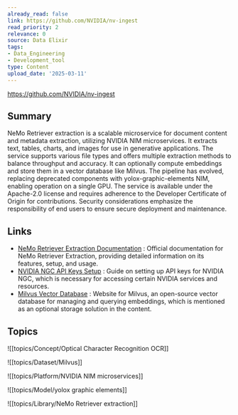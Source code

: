 ```yaml
---
already_read: false
link: https://github.com/NVIDIA/nv-ingest
read_priority: 2
relevance: 0
source: Data Elixir
tags:
- Data_Engineering
- Development_tool
type: Content
upload_date: '2025-03-11'
---
```


https://github.com/NVIDIA/nv-ingest
## Summary

NeMo Retriever extraction is a scalable microservice for document content and metadata extraction, utilizing NVIDIA NIM microservices. It extracts text, tables, charts, and images for use in generative applications. The service supports various file types and offers multiple extraction methods to balance throughput and accuracy. It can optionally compute embeddings and store them in a vector database like Milvus. The pipeline has evolved, replacing deprecated components with yolox-graphic-elements NIM, enabling operation on a single GPU. The service is available under the Apache-2.0 license and requires adherence to the Developer Certificate of Origin for contributions. Security considerations emphasize the responsibility of end users to ensure secure deployment and maintenance.
## Links

- [NeMo Retriever Extraction Documentation](https://docs.nvidia.com/nemo/retriever/latest/extraction/overview/) : Official documentation for NeMo Retriever Extraction, providing detailed information on its features, setup, and usage.
- [NVIDIA NGC API Keys Setup](https://org.ngc.nvidia.com/setup/api-keys) : Guide on setting up API keys for NVIDIA NGC, which is necessary for accessing certain NVIDIA services and resources.
- [Milvus Vector Database](https://milvus.io/) : Website for Milvus, an open-source vector database for managing and querying embeddings, which is mentioned as an optional storage solution in the content.

## Topics

![[topics/Concept/Optical Character Recognition OCR]]

![[topics/Dataset/Milvus]]

![[topics/Platform/NVIDIA NIM microservices]]

![[topics/Model/yolox graphic elements]]

![[topics/Library/NeMo Retriever extraction]]